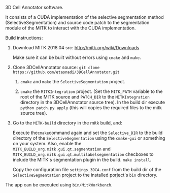 3D Cell Annotator software.

It consists of a CUDA implementation of the selective segmentation method (SelectiveSegmentation) and source code patch to the segmentation module of the MITK to interact with the CUDA implementation.

Build instructions:

1. Download MITK 2018.04 src: http://mitk.org/wiki/Downloads
	
	Make sure it can be built without errors using ```cmake``` and ```make```.

2. Clone 3DCellAnnotator source: ```git clone https://github.com/etasnadi/3DCellAnnotator.git```

	1. ```cmake``` and ```make``` the ```SelectiveSegmentation``` project.

	2. ```cmake``` the ```MITKIntegration``` project. (Set the ```MITK_PATH``` variable to the root of the MITK source and ```PATCH_DIR``` to the ```MITKIntegration``` directory in the 3DCellAnnotator source tree).
	In the build dir execute ```python patch.py apply``` (this will copies the required files to the mitk source tree).

3. Go to the ```MITK-build``` directory in the mitk build, and:

	Execute the```cmake```command again and set the ```Selective_DIR``` to the build directory of the ```SelectiveSegmentation``` using the ```cmake-gui``` or something on your system.
	Also, enable the ```MITK_BUILD_org.mitk.gui.qt.segmentation``` and ```MITK_BUILD_org.mitk.gui.qt.multilabelsegmentation``` checboxes to include the MITK's segmentation plugin in the build.
	```make install```.

	Copy the configuration file ```settings_3DCA.conf``` from the build dir of the ```SelectiveSegmentation``` project to the installed porject's ```bin``` directory.

The app can be executed using ```bin/MitkWorkbench```.
